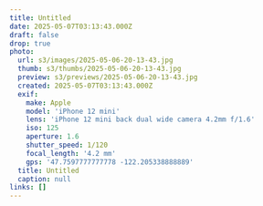 ```yaml
---
title: Untitled
date: 2025-05-07T03:13:43.000Z
draft: false
drop: true
photo:
  url: s3/images/2025-05-06-20-13-43.jpg
  thumb: s3/thumbs/2025-05-06-20-13-43.jpg
  preview: s3/previews/2025-05-06-20-13-43.jpg
  created: 2025-05-07T03:13:43.000Z
  exif:
    make: Apple
    model: 'iPhone 12 mini'
    lens: 'iPhone 12 mini back dual wide camera 4.2mm f/1.6'
    iso: 125
    aperture: 1.6
    shutter_speed: 1/120
    focal_length: '4.2 mm'
    gps: '47.7597777777778 -122.205338888889'
  title: Untitled
  caption: null
links: []
---
```


